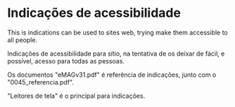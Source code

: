 # Indicações de acessibilidade
This is indications can be used to sites web, trying make them accessible to all people.

Indicações de acessibilidade para sítio, na tentativa de os deixar de fácil, e possível, acesso para todas as pessoas.

Os documentos "eMAGv31.pdf" é referência de indicações, junto com o "0045_referencia.pdf".

"Leitores de tela" é o principal para indicações.
